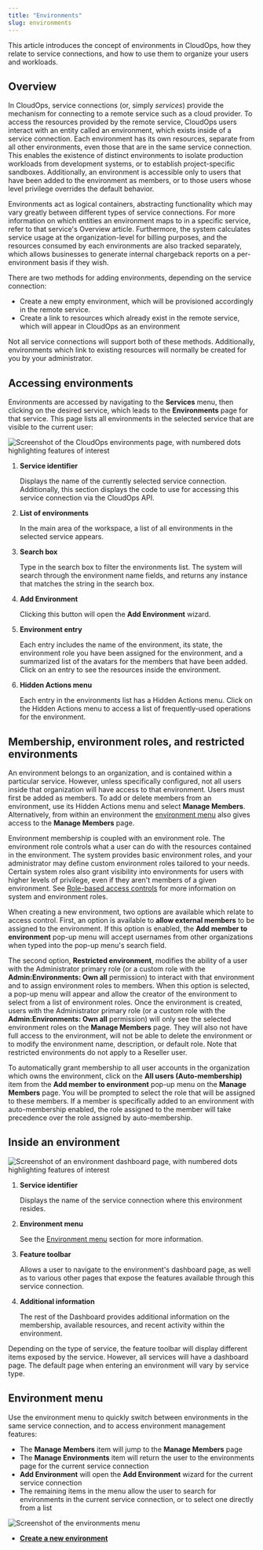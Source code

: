 ```yaml
---
title: "Environments"
slug: environments
---
```



This article introduces the concept of environments in CloudOps, how they relate to service connections, and how to use them to organize your users and workloads.

## Overview

In CloudOps, service connections \(or, simply *services*\) provide the mechanism for connecting to a remote service such as a cloud provider. To access the resources provided by the remote service, CloudOps users interact with an entity called an environment, which exists inside of a service connection. Each environment has its own resources, separate from all other environments, even those that are in the same service connection. This enables the existence of distinct environments to isolate production workloads from development systems, or to establish project-specific sandboxes. Additionally, an environment is accessible only to users that have been added to the environment as members, or to those users whose level privilege overrides the default behavior.

Environments act as logical containers, abstracting functionality which may vary greatly between different types of service connections. For more information on which entities an environment maps to in a specific service, refer to that service's Overview article. Furthermore, the system calculates service usage at the organization-level for billing purposes, and the resources consumed by each environments are also tracked separately, which allows businesses to generate internal chargeback reports on a per-environment basis if they wish.

There are two methods for adding environments, depending on the service connection:

-   Create a new empty environment, which will be provisioned accordingly in the remote service.
-   Create a link to resources which already exist in the remote service, which will appear in CloudOps as an environment

Not all service connections will support both of these methods. Additionally, environments which link to existing resources will normally be created for you by your administrator.

## Accessing environments

Environments are accessed by navigating to the **Services** menu, then clicking on the desired service, which leads to the **Environments** page for that service. This page lists all environments in the selected service that are visible to the current user:

![Screenshot of the CloudOps environments page, with numbered dots highlighting features of interest](environments-numdot.png)

1.  **Service identifier**

    Displays the name of the currently selected service connection. Additionally, this section displays the code to use for accessing this service connection via the CloudOps API.

2.  **List of environments**

    In the main area of the workspace, a list of all environments in the selected service appears.

3.  **Search box**

    Type in the search box to filter the environments list. The system will search through the environment name fields, and returns any instance that matches the string in the search box.

4.  **Add Environment**

    Clicking this button will open the **Add Environment** wizard.

5.  **Environment entry**

    Each entry includes the name of the environment, its state, the environment role you have been assigned for the environment, and a summarized list of the avatars for the members that have been added. Click on an entry to see the resources inside the environment.

6.  **Hidden Actions menu**

    Each entry in the environments list has a Hidden Actions menu. Click on the Hidden Actions menu to access a list of frequently-used operations for the environment.


## Membership, environment roles, and restricted environments

An environment belongs to an organization, and is contained within a particular service. However, unless specifically configured, not all users inside that organization will have access to that environment. Users must first be added as members. To add or delete members from an environment, use its Hidden Actions menu and select **Manage Members**. Alternatively, from within an environment the [environment menu](#environment-menu) also gives access to the **Manage Members** page.

Environment membership is coupled with an environment role. The environment role controls what a user can do with the resources contained in the environment. The system provides basic environment roles, and your administrator may define custom environment roles tailored to your needs. Certain system roles also grant visibility into environments for users with higher levels of privilege, even if they aren't members of a given environment. See [Role-based access controls](../administration/rbac.md) for more information on system and environment roles.

When creating a new environment, two options are available which relate to access control. First, an option is available to **allow external members** to be assigned to the environment. If this option is enabled, the **Add member to environment** pop-up menu will accept usernames from other organizations when typed into the pop-up menu's search field.

The second option, **Restricted environment**, modifies the ability of a user with the Administrator primary role \(or a custom role with the **Admin:Environments: Own all** permission\) to interact with that environment and to assign environment roles to members. When this option is selected, a pop-up menu will appear and allow the creator of the environment to select from a list of environment roles. Once the environment is created, users with the Administrator primary role \(or a custom role with the **Admin:Environments: Own all** permission\) will only see the selected environment roles on the **Manage Members** page. They will also not have full access to the environment, will not be able to delete the environment or to modify the environment name, description, or default role. Note that restricted environments do not apply to a Reseller user.

To automatically grant membership to all user accounts in the organization which owns the environment, click on the **All users \(Auto-membership\)** item from the **Add member to environment** pop-up menu on the **Manage Members** page. You will be prompted to select the role that will be assigned to these members. If a member is specifically added to an environment with auto-membership enabled, the role assigned to the member will take precedence over the role assigned by auto-membership.

## Inside an environment

![Screenshot of an environment dashboard page, with numbered dots highlighting features of interest](environments-dashboard-numdot.png)

1.  **Service identifier**

    Displays the name of the service connection where this environment resides.

2.  **Environment menu**

    See the [Environment menu](#environment-menu) section for more information.

3.  **Feature toolbar**

    Allows a user to navigate to the environment's dashboard page, as well as to various other pages that expose the features available through this service connection.

4.  **Additional information**

    The rest of the Dashboard provides additional information on the membership, available resources, and recent activity within the environment.


Depending on the type of service, the feature toolbar will display different items exposed by the service. However, all services will have a dashboard page. The default page when entering an environment will vary by service type.

<div id="environment-name">

## Environment menu

</div>

Use the environment menu to quickly switch between environments in the same service connection, and to access environment management features:

-   The **Manage Members** item will jump to the **Manage Members** page
-   The **Manage Environments** item will return the user to the environments page for the current service connection
-   **Add Environment** will open the **Add Environment** wizard for the current service connection
-   The remaining items in the menu allow the user to search for environments in the current service connection, or to select one directly from a list

![Screenshot of the environments menu](environments-menu.png)

-   **[Create a new environment](create-a-new-environment.md)**  


